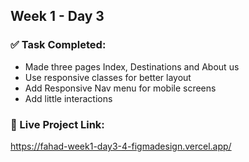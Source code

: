 ## Week 1 - Day 3

### ✅ Task Completed:

- Made three pages Index, Destinations and About us
- Use responsive classes for better layout
- Add Responsive Nav menu for mobile screens
- Add little interactions

### 🔗 Live Project Link:

https://fahad-week1-day3-4-figmadesign.vercel.app/